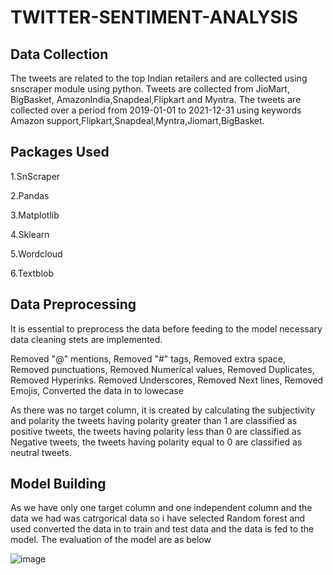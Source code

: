 # TWITTER-SENTIMENT-ANALYSIS

## Data Collection

The tweets are related to the top Indian retailers and are collected using snscraper module using python. 
Tweets are collected from  JioMart, BigBasket, AmazonIndia,Snapdeal,Flipkart and Myntra.
The tweets are collected over a period  from 2019-01-01 to 2021-12-31 using keywords Amazon support,Flipkart,Snapdeal,Myntra,Jiomart,BigBasket.


## Packages Used

1.SnScraper

2.Pandas

3.Matplotlib


4.Sklearn


5.Wordcloud


6.Textblob

## Data Preprocessing

It is essential to preprocess the data before feeding to the model necessary data cleaning stets are implemented.

Removed "@" mentions,
Removed "#" tags,
Removed extra space,
Removed punctuations,
Removed Numerical values,
Removed Duplicates,
Removed Hyperinks.
Removed Underscores,
Removed Next lines,
Removed Emojis,
Converted the data in to lowecase

As there was no target column, it is created by calculating the subjectivity and polarity the tweets having polarity greater than 1 are classified as positive tweets, the tweets having polarity less than 0 are classified as Negative tweets, the tweets having polarity equal to 0 are classified as neutral tweets.

## Model Building

As we have only one target column and one independent column and the data we had was catrgorical data so i have selected Random forest and used converted the data in to train and test data and the data is fed to the model. The evaluation of the model are as below
                
![image](https://user-images.githubusercontent.com/75555487/153760595-86bbb749-32fd-491c-b04f-92e2cb4e6647.png)



